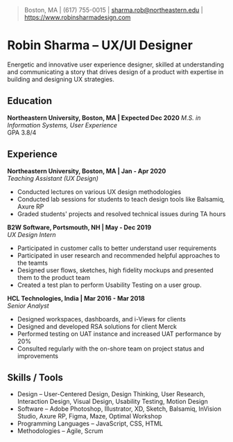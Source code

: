 > Boston, MA | (617) 755-0015 | sharma.rob@northeastern.edu | https://www.robinsharmadesign.com

# Robin Sharma &ndash; UX/UI Designer
Energetic and innovative user experience designer, skilled at understanding and communicating a story that drives design of a product with expertise in building and designing UX strategies.

## Education
**Northeastern University, Boston, MA | Expected Dec 2020**
*M.S. in Information Systems, User Experience*  
GPA 3.8/4 

## Experience
**Northeastern University, Boston, MA | Jan - Apr 2020**  
*Teaching Assistant (UX Design)*  
- Conducted lectures on various UX design methodologies
- Conducted lab sessions for students to teach design tools like Balsamiq, Axure RP
- Graded students' projects and resolved technical issues during TA hours

**B2W Software, Portsmouth, NH | May - Dec 2019**  
*UX Design Intern*  
- Participated in customer calls to better understand user requirements
- Participated in user research and recommended helpful approaches to the teamts
- Designed user flows, sketches, high fidelity mockups and presented them to the product team
- Created a test plan to perform Usability Testing on a user group.

**HCL Technologies, India | Mar 2016 - Mar 2018**  
*Senior Analyst*  
- Designed workspaces, dashboards, and i-Views for clients
- Designed and developed RSA solutions for client Merck
- Performed testing on UAT instance and increased UAT performance by 20% 
- Consulted regularly with the on-shore team on project status and improvements


## Skills / Tools
- Design &ndash; User-Centered Design, Design Thinking, User Research, Interaction Design, Visual Design, Usability Testing, Motion Design
- Software &ndash; Adobe Photoshop, Illustrator, XD, Sketch, Balsamiq, InVision Studio, Axure RP, Figma, Maze, Optimal Workshop
- Programming Languages &ndash; JavaScript, CSS, HTML
- Methodologies &ndash; Agile, Scrum


